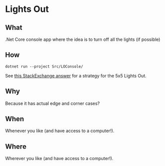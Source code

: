 # Lights Out

## What
.Net Core console app where the idea is to turn off all the lights (if possible)

## How
    dotnet run --project Src/LOConsole/

See [this StackExchange answer](https://gaming.stackexchange.com/a/11125) for a strategy for the 5x5 Lights Out.

## Why
Because it has actual edge and corner cases?

## When
Whenever you like (and have access to a computer!).

## Where
Wherever you like (and have access to a computer!).